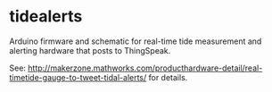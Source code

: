 # tidealerts
Arduino firmware and schematic for real-time tide measurement and alerting hardware that posts to ThingSpeak.

See: http://makerzone.mathworks.com/producthardware-detail/real-timetide-gauge-to-tweet-tidal-alerts/ for details.
